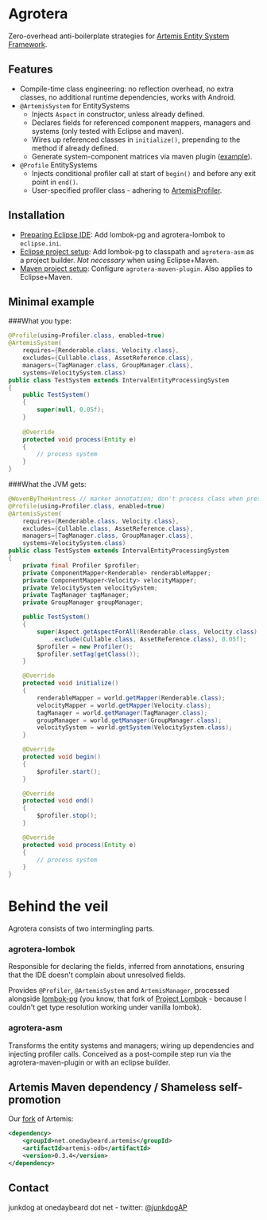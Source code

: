 # Agrotera

Zero-overhead anti-boilerplate strategies for [Artemis Entity System Framework][01].


## Features
- Compile-time class engineering: no reflection overhead, no extra classes, no additional
  runtime dependencies, works with Android.
- `@ArtemisSystem` for EntitySystems
  - Injects `Aspect` in constructor, unless already defined.
  - Declares fields for referenced component mappers, managers and systems (only tested with Eclipse and maven).
  - Wires up referenced classes in `initialize()`, prepending to the method if already defined.
  - Generate system-component matrices via maven plugin ([example][11]).
- `@Profile` EntitySystems
  - Injects conditional profiler call at start of `begin()` and before any exit point in `end()`.
  - User-specified profiler class - adhering to [ArtemisProfiler][12].


## Installation


- [Preparing Eclipse IDE](http://github.com/junkdog/agrotera/wiki/Eclipse-IDE-Installation): 
  Add lombok-pg and agrotera-lombok to `eclipse.ini`.
- [Eclipse project setup](http://github.com/junkdog/agrotera/wiki/Eclipse-Project-Setup):
  Add lombok-pg to classpath and `agrotera-asm` as a project builder. _Not necessary_ when using Eclipse+Maven.
- [Maven project setup](http://github.com/junkdog/agrotera/wiki/Maven-Project-Setup):
  Configure `agrotera-maven-plugin`. Also applies to Eclipse+Maven.


## Minimal example
###What you type:
```java
@Profile(using=Profiler.class, enabled=true)
@ArtemisSystem(
    requires={Renderable.class, Velocity.class},
	excludes={Cullable.class, AssetReference.class},
	managers={TagManager.class, GroupManager.class},
	systems=VelocitySystem.class)
public class TestSystem extends IntervalEntityProcessingSystem
{
	public TestSystem()
	{
		super(null, 0.05f);
	}
	
	@Override
	protected void process(Entity e)
	{
		// process system
	}
}
```
###What the JVM gets:
```java
@WovenByTheHuntress // marker annotation; don't process class when present
@Profile(using=Profiler.class, enabled=true)
@ArtemisSystem(
    requires={Renderable.class, Velocity.class},
	excludes={Cullable.class, AssetReference.class},
	managers={TagManager.class, GroupManager.class},
	systems=VelocitySystem.class)
public class TestSystem extends IntervalEntityProcessingSystem
{
	private final Profiler $profiler;
	private ComponentMapper<Renderable> renderableMapper;
	private ComponentMapper<Velocity> velocityMapper;
	private VelocitySystem velocitySystem;
	private TagManager tagManager;
	private GroupManager groupManager;

	public TestSystem()
	{
		super(Aspect.getAspectForAll(Renderable.class, Velocity.class)
			.exclude(Cullable.class, AssetReference.class), 0.05f);
		$profiler = new Profiler();
		$profiler.setTag(getClass());
	}

	@Override
	protected void initialize()
	{
		renderableMapper = world.getMapper(Renderable.class);
		velocityMapper = world.getMapper(Velocity.class);
		tagManager = world.getManager(TagManager.class);
		groupManager = world.getManager(GroupManager.class);
		velocitySystem = world.getSystem(VelocitySystem.class);
	}

	@Override
	protected void begin()
	{
		$profiler.start();
	}

	@Override
	protected void end()
	{
		$profiler.stop();
	}

	@Override
	protected void process(Entity e)
	{
		// process system
	}
}
```

# Behind the veil
Agrotera consists of two intermingling parts.

### agrotera-lombok
Responsible for declaring the fields, inferred from annotations,
ensuring that the IDE doesn't complain about unresolved fields.

Provides `@Profiler`, `@ArtemisSystem` and `ArtemisManager`, processed alongside
[lombok-pg][41] (you know, that fork of [Project Lombok][42] - because I couldn't
get type resolution working under vanilla lombok).


### agrotera-asm
Transforms the entity systems and managers; wiring up dependencies and
injecting profiler calls. Conceived as a post-compile step run via the
agrotera-maven-plugin or with an eclipse builder.

## Artemis Maven dependency / Shameless self-promotion
Our [fork][61] of Artemis:
```xml
<dependency>
    <groupId>net.onedaybeard.artemis</groupId>
    <artifactId>artemis-odb</artifactId>
    <version>0.3.4</version>
</dependency>
```

## Contact
junkdog at onedaybeard dot net - twitter: [@junkdogAP](http://twitter.com/junkdogAP)

 [01]: http://gamadu.com/artemis/
 [11]: http://htmlpreview.github.com/?https://raw.github.com/wiki/junkdog/agrotera/html/matrix.html
 [12]: https://github.com/junkdog/agrotera/blob/master/agrotera-api/src/main/java/net/onedaybeard/agrotera/ArtemisProfiler.java
 [41]: https://github.com/peichhorn/lombok-pg
 [42]: http://projectlombok.org/
 [61]: https://github.com/junkdog/artemis-odb